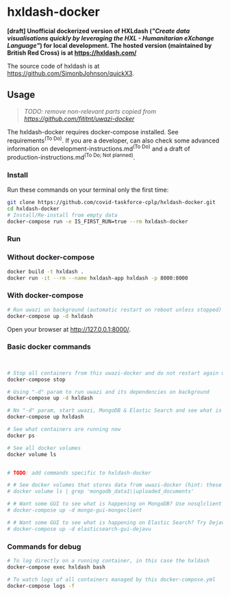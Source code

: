 # hxldash-docker
**[draft] Unofficial dockerized version of HXLdash (_"Create data visualisations
quickly by leveraging the HXL - Humanitarian eXchange Language"_) for local
development. The hosted version (maintained by British Red Cross) is at
<https://hxldash.com/>**

The source code of hxldash is at <https://github.com/SimonbJohnson/quickX3>.

## Usage

> _TODO: remove non-relevant parts copied from https://github.com/fititnt/uwazi-docker_

The hxldash-docker requires docker-compose installed. See
requirements<sup>(To Do)</sup>. If you are a developer, can also check some
advanced information on development-instructions.md<sup>(To Do)</sup> and a
draft of production-instructions.md<sup>(To Do; Not planned)</sup>.

### Install

Run these commands on your terminal only the first time:

```bash
git clone https://github.com/covid-taskforce-cplp/hxldash-docker.git
cd hxldash-docker
# Install/Re-install from empty data
docker-compose run -e IS_FIRST_RUN=true --rm hxldash-docker 
```

### Run

### Without docker-compose
```bash
docker build -t hxldash .
docker run -it --rm --name hxldash-app hxldash -p 8000:8000
```

### With docker-compose
```bash
# Run uwazi on background (automatic restart on reboot unless stopped)
docker-compose up -d hxldash
```

Open your browser at <http://127.0.0.1:8000/>. <!-- Initial user: _admin_, password: _admin_. -->

<!--
docker build -t hxldash . && docker run -it --rm --name hxldash-app hxldash -p 7777:8000
docker build --no-cache -t hxldash . && docker run -it --rm --name hxldash-app hxldash -p 7777:8000
-->

### Basic docker commands

```bash


# Stop all containers from this uwazi-docker and do not restart again until you explicit ask for it
docker-compose stop

# Using "-d" param to run uwazi and its dependencies on background
docker-compose up -d hxldash

# No "-d" param, start uwazi, MongoDB & Elastic Search and see what is happening inside the containers
docker-compose up hxldash

# See what containers are running now
docker ps

# See all docker volumes
docker volume ls


# TODO: add commands specific to hxldash-docker

# # See docker volumes that stores data from uwazi-docker (hint: these ones to backup & restore)
# docker volume ls | grep 'mongodb_data1\|uploaded_documents'

# # Want some GUI to see what is happening on MongoDB? Use nosqlclient
# docker-compose up -d mongo-gui-mongoclient

# # Want some GUI to see what is happening on Elastic Search? Try Dejavu
# docker-compose up -d elasticsearch-gui-dejavu
```
### Commands for debug

```bash
# To log directly on a running container, in this case the hxldash
docker-compose exec hxldash bash

# To watch logs of all containers managed by this docker-compose.yml
docker-compose logs -f
```

<!--

Maybe:
- https://hub.docker.com/r/unocha/hxl-proxy
- https://hub.docker.com/_/traefik


Group of services (strategy)
- https://github.com/docker/compose/issues/2589#issuecomment-313796200

-->